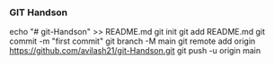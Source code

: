### GIT Handson 

echo "# git-Handson" >> README.md
git init
git add README.md
git commit -m "first commit"
git branch -M main
git remote add origin https://github.com/avilash21/git-Handson.git
git push -u origin main
